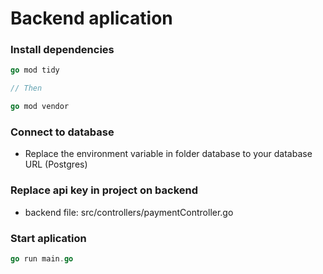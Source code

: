 # Backend aplication

### Install dependencies

```go
go mod tidy

// Then

go mod vendor
```

### Connect to database

- Replace the environment variable in folder database to your database URL (Postgres)

### Replace api key in project on backend

- backend file: src/controllers/paymentController.go

### Start aplication

```go
go run main.go
```
